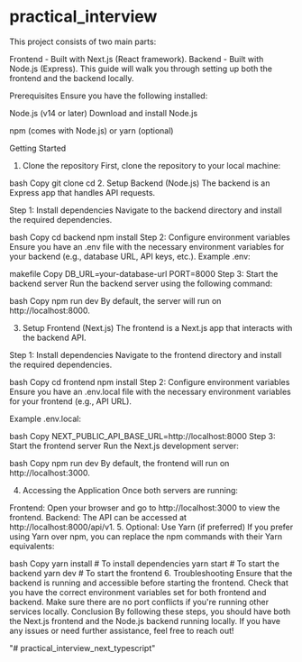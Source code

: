 ﻿# practical_interview

 This project consists of two main parts:

Frontend - Built with Next.js (React framework).
Backend - Built with Node.js (Express).
This guide will walk you through setting up both the frontend and the backend locally.

Prerequisites
Ensure you have the following installed:

Node.js (v14 or later)
Download and install Node.js

npm (comes with Node.js) or yarn (optional)

Getting Started
1. Clone the repository
First, clone the repository to your local machine:

bash
Copy
git clone <repository-url>
cd <repository-folder>
2. Setup Backend (Node.js)
The backend is an Express app that handles API requests.

Step 1: Install dependencies
Navigate to the backend directory and install the required dependencies.

bash
Copy
cd backend
npm install
Step 2: Configure environment variables
Ensure you have an .env file with the necessary environment variables for your backend (e.g., database URL, API keys, etc.). Example .env:

makefile
Copy
DB_URL=your-database-url
PORT=8000
Step 3: Start the backend server
Run the backend server using the following command:

bash
Copy
npm run dev
By default, the server will run on http://localhost:8000.

3. Setup Frontend (Next.js)
The frontend is a Next.js app that interacts with the backend API.

Step 1: Install dependencies
Navigate to the frontend directory and install the required dependencies.

bash
Copy
cd frontend
npm install
Step 2: Configure environment variables
Ensure you have an .env.local file with the necessary environment variables for your frontend (e.g., API URL).

Example .env.local:

bash
Copy
NEXT_PUBLIC_API_BASE_URL=http://localhost:8000
Step 3: Start the frontend server
Run the Next.js development server:

bash
Copy
npm run dev
By default, the frontend will run on http://localhost:3000.

4. Accessing the Application
Once both servers are running:

Frontend: Open your browser and go to http://localhost:3000 to view the frontend.
Backend: The API can be accessed at http://localhost:8000/api/v1.
5. Optional: Use Yarn (if preferred)
If you prefer using Yarn over npm, you can replace the npm commands with their Yarn equivalents:

bash
Copy
yarn install       # To install dependencies
yarn start         # To start the backend
yarn dev           # To start the frontend
6. Troubleshooting
Ensure that the backend is running and accessible before starting the frontend.
Check that you have the correct environment variables set for both frontend and backend.
Make sure there are no port conflicts if you're running other services locally.
Conclusion
By following these steps, you should have both the Next.js frontend and the Node.js backend running locally. If you have any issues or need further assistance, feel free to reach out!


"# practical_interview_next_typescript" 
